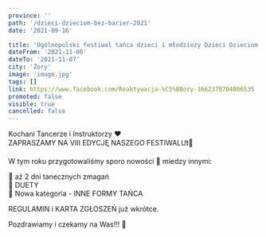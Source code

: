 ```yaml
---
province: ''
path: '/dzieci-dzieciom-bez-barier-2021'
date: '2021-09-16'

title: 'Ogólnopolski festiwal tańca dzieci i młodzieży Dzieci Dzieciom Bez Barier '
dateFrom: '2021-11-06'
dateTo: '2021-11-07'
city: 'Żory'
image: 'image.jpg'
tags: []
link: https://www.facebook.com/Reaktywacja-%C5%BBory-1662378704006535
promoted: false
visible: true
cancelled: false
---
```

Kochani Tancerze i Instruktorzy ❤️ \
ZAPRASZAMY NA VIII EDYCJĘ NASZEGO FESTIWALU❗🥳

W tym roku przygotowaliśmy sporo nowości 🤩 miedzy innymi:
 
 🔸 aż 2 dni tanecznych zmagań \
 🔸 DUETY \
 🔸 Nowa kategoria - INNE FORMY TAŃCA 

REGULAMIN i KARTA ZGŁOSZEŃ już wkrótce. 

Pozdrawiamy i czekamy na Was!!! 🙂
